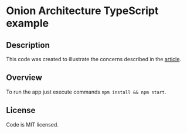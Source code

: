# Onion Architecture TypeScript example

## Description
This code was created to illustrate the concerns described in the [article](https://habr.com/ru/post/499448/).

## Overview
To run the app just execute commands `npm install && npm start`.

## License
Code is MIT licensed.
